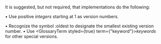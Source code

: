  



It is suggested, but not required, that implementations do the following: 



*•* Use positive *integers* starting at 1 as version numbers. 



*•* Recognize the symbol :oldest to designate the smallest existing version number. *•* Use <GlossaryTerm styled={true} term={"keyword"}><i>keywords</i></GlossaryTerm> for other special versions. 







 



 



